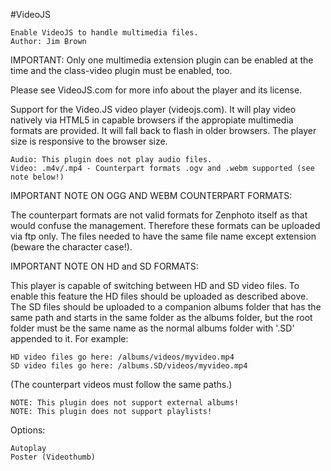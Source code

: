 #VideoJS
```
Enable VideoJS to handle multimedia files.
Author: Jim Brown
```
IMPORTANT: Only one multimedia extension plugin can be enabled at the time and the class-video plugin must be enabled, too.

Please see VideoJS.com for more info about the player and its license.

Support for the Video.JS video player (videojs.com). It will play video natively via HTML5 in capable browsers if the appropiate multimedia formats are provided. It will fall back to flash in older browsers. The player size is responsive to the browser size.
```
Audio: This plugin does not play audio files.
Video: .m4v/.mp4 - Counterpart formats .ogv and .webm supported (see note below!)
```
IMPORTANT NOTE ON OGG AND WEBM COUNTERPART FORMATS:

The counterpart formats are not valid formats for Zenphoto itself as that would confuse the management. Therefore these formats can be uploaded via ftp only. The files needed to have the same file name except extension (beware the character case!).

IMPORTANT NOTE ON HD and SD FORMATS:

This player is capable of switching between HD and SD video files. To enable this feature the HD files should be uploaded as described above. The SD files should be uploaded to a companion albums folder that has the same path and starts in the same folder as the albums folder, but the root folder must be the same name as the normal albums folder with '.SD' appended to it. For example:
```
HD video files go here: /albums/videos/myvideo.mp4
SD video files go here: /albums.SD/videos/myvideo.mp4
```
(The counterpart videos must follow the same paths.)
```
NOTE: This plugin does not support external albums!
NOTE: This plugin does not support playlists!
```
Options:
```
Autoplay
Poster (Videothumb)
```
